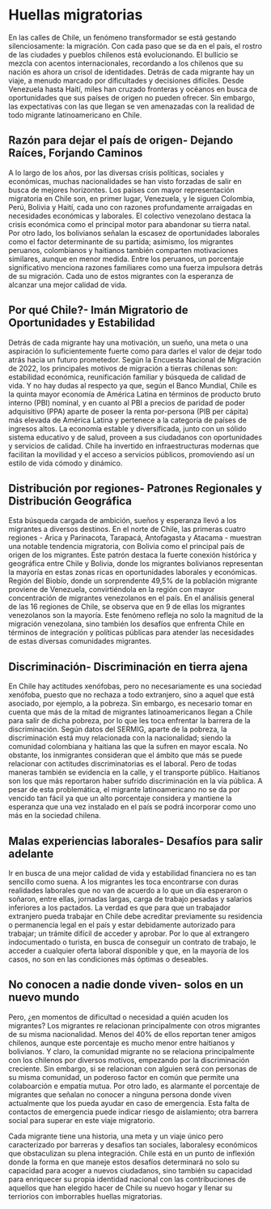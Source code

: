 # Huellas migratorias

En las calles de Chile, un fenómeno transformador se está gestando silenciosamente: la migración. Con cada paso que se da en el país, el rostro de las ciudades y pueblos chilenos está evolucionando. El bullicio se mezcla con acentos internacionales, recordando a los chilenos que su nación es ahora un crisol de identidades.
Detrás de cada migrante hay un viaje, a menudo marcado por dificultades y decisiones difíciles. Desde Venezuela hasta Haití, miles han cruzado fronteras y océanos en busca de oportunidades que sus países de origen no pueden ofrecer. Sin embargo, las expectativas con las que llegan se ven amenazadas con la realidad de todo migrante latinoamericano en Chile.

## Razón para dejar el país de origen- Dejando Raíces, Forjando Caminos 
A lo largo de los años, por las diversas crisis políticas, sociales y económicas, muchas nacionalidades se han visto forzadas de salir en busca de mejores horizontes. Los países con mayor representación migratoria en Chile son, en primer lugar, Venezuela, y le siguen Colombia, Perú, Bolivia y Haití, cada uno con razones profundamente arraigadas en necesidades económicas y laborales. El colectivo venezolano destaca la crisis económica como el principal motor para abandonar su tierra natal. Por otro lado, los bolivianos señalan la escasez de oportunidades laborales como el factor determinante de su partida; asimismo, los migrantes peruanos, colombianos y haitianos también comparten motivaciones similares, aunque en menor medida. Entre los peruanos, un porcentaje significativo menciona razones familiares como una fuerza impulsora detrás de su migración. Cada uno de estos migrantes con la esperanza de alcanzar una mejor calidad de vida.

## Por qué Chile?- Imán Migratorio de Oportunidades y Estabilidad
Detrás de cada migrante hay una motivación, un sueño, una meta o una aspiración lo suficientemente fuerte como para darles el valor de dejar todo atrás hacia un futuro prometedor. Según la Encuesta Nacional de Migración de 2022, los principales motivos de migración a tierras chilenas son: estabilidad económica, reunificación familiar y búsqueda de calidad de vida. Y no hay dudas al respecto ya que, según el Banco Mundial, Chile es la quinta mayor economía de América Latina en términos de producto bruto interno (PBI) nominal, y en cuanto al PBI a precios de paridad de poder adquisitivo (PPA) aparte de poseer la renta por-persona (PIB per cápita) más elevada de América Latina y pertenece a la categoría de países de ingresos altos. 
La economía estable y diversificada, junto con un sólido sistema educativo y de salud, proveen a sus ciudadanos con oportunidades y servicios de calidad. Chile ha invertido en infraestructuras modernas que facilitan la movilidad y el acceso a servicios públicos, promoviendo así un estilo de vida cómodo y dinámico.

## Distribución por regiones- Patrones Regionales y Distribución Geográfica
Esta búsqueda cargada de ambición, sueños y esperanza llevó a los migrantes a diversos destinos. En el norte de Chile, las primeras cuatro regiones - Arica y Parinacota, Tarapacá, Antofagasta y Atacama - muestran una notable tendencia migratoria, con Bolivia como el principal país de origen de los migrantes. Este patrón destaca la fuerte conexión histórica y geográfica entre Chile y Bolivia, donde los migrantes bolivianos representan la mayoría en estas zonas ricas en oportunidades laborales y económicas.
Región del Biobío, donde un sorprendente 49,5% de la población migrante proviene de Venezuela, convirtiéndola en la región con mayor concentración de migrantes venezolanos en el país. En el análisis general de las 16 regiones de Chile, se observa que en 9 de ellas los migrantes venezolanos son la mayoría. Este fenómeno refleja no solo la magnitud de la migración venezolana, sino también los desafíos que enfrenta Chile en términos de integración y políticas públicas para atender las necesidades de estas diversas comunidades migrantes.

## Discriminación- Discriminación en tierra ajena 
En Chile hay actitudes xenófobas, pero no necesariamente es una sociedad xenófoba, puesto que no rechaza a todo extranjero, sino a aquel que está asociado, por ejemplo, a la pobreza. Sin embargo, es necesario tomar en cuenta que más de la mitad de migrantes latinoamericanos llegan a Chile para salir de dicha pobreza, por lo que les toca enfrentar la barrera de la discriminación. 
Según datos del SERMIG, aparte de la pobreza, la discriminación está muy relacionada con la nacionalidad; siendo la comunidad colombiana y haitiana las que la sufren en mayor escala. No obstante, los inmigrantes consideran que el ámbito que más se puede relacionar con actitudes discriminatorias es el laboral. Pero de todas maneras también se evidencia en la calle, y el transporte público. Haitianos son los que más reportaron haber sufrido discriminación en la vía pública.
A pesar de esta problemática, el migrante latinoamericano no se da por vencido tan fácil ya que un alto porcentaje considera y mantiene la esperanza que una vez instalado en el país se podrá incorporar como uno más en la sociedad chilena.

## Malas experiencias laborales- Desafíos para salir adelante
 Ir en busca de una mejor calidad de vida y estabilidad financiera no es tan sencillo como suena. A los migrantes les toca encontrarse con duras realidades laborales que no van de acuerdo a lo que un día esperaron o soñaron, entre ellas, jornadas largas, carga de trabajo pesadas y salarios inferiores a los pactados. 
La verdad es que para que un trabajador extranjero pueda trabajar en Chile debe acreditar previamente su residencia o permanencia legal en el país y estar debidamente autorizado para trabajar; un trámite difícil de acceder y aprobar. Por lo que al extrangero indocumentado o turista, en busca de conseguir un contrato de trabajo, le acceder a cualquier oferta laboral disponible y que, en la mayoría de los casos, no son en las condiciones más óptimas o deseables.

## No conocen a nadie donde viven- solos en un nuevo mundo
Pero, ¿en momentos de dificultad o necesidad a quién acuden los migrantes? 
Los migrantes re relacionan principalmente con otros migrantes de su misma nacionalidad. Menos del 40% de ellos reportan tener amigos chilenos, aunque este porcentaje es mucho menor entre haitianos y bolivianos. Y claro, la comunidad migrante no se relaciona principalmente con los chilenos por diversos motivos, empezando por la discriminación creciente. Sin embargo, si se relacionan con alguien será con personas de su misma comunidad, un poderoso factor en común que permite una colaboarción e empatía mutua. 
Por otro lado, es alarmante el porcentaje de migrantes que señalan no conocer  a ninguna persona donde viven actualmente que los pueda ayudar en caso de emergencia. Esta falta de contactos de emergencia puede indicar riesgo de aislamiento; otra barrera social para superar en este viaje migratorio. 


Cada migrante tiene una historia, una meta y un viaje único pero caracterizado por barreras y desafios tan sociales, laboralesy económicos que obstaculizan su plena integración. Chile está en un punto de inflexión donde la forma en que maneje estos desafíos determinará no solo su capacidad para acoger a nuevos ciudadanos, sino también su capacidad para enriquecer su propia identidad nacional con las contribuciones de aquellos que han elegido hacer de Chile su nuevo hogar y llenar su terriorios con imborrables huellas migratorias. 



